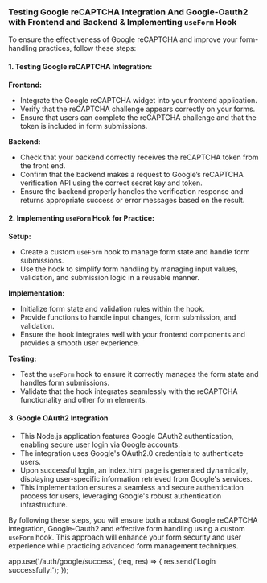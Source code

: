 
### Testing Google reCAPTCHA Integration And Google-Oauth2  with Frontend and Backend & Implementing `useForm` Hook

To ensure the effectiveness of Google reCAPTCHA and improve your form-handling practices, follow these steps:

#### 1. **Testing Google reCAPTCHA Integration:**

   **Frontend:**
   - Integrate the Google reCAPTCHA widget into your frontend application.
   - Verify that the reCAPTCHA challenge appears correctly on your forms.
   - Ensure that users can complete the reCAPTCHA challenge and that the token is included in form submissions.

   **Backend:**
   - Check that your backend correctly receives the reCAPTCHA token from the front end.
   - Confirm that the backend makes a request to Google’s reCAPTCHA verification API using the correct secret key and token.
   - Ensure the backend properly handles the verification response and returns appropriate success or error messages based on the result.

#### 2. **Implementing `useForm` Hook for Practice:**

   **Setup:**
   - Create a custom `useForm` hook to manage form state and handle form submissions.
   - Use the hook to simplify form handling by managing input values, validation, and submission logic in a reusable manner.

   **Implementation:**
   - Initialize form state and validation rules within the hook.
   - Provide functions to handle input changes, form submission, and validation.
   - Ensure the hook integrates well with your frontend components and provides a smooth user experience.

   **Testing:**
   - Test the `useForm` hook to ensure it correctly manages the form state and handles form submissions.
   - Validate that the hook integrates seamlessly with the reCAPTCHA functionality and other form elements.
#### 3. Google OAuth2 Integration
   - This Node.js application features Google OAuth2 authentication, enabling secure user login via Google accounts. 
   - The integration uses Google's OAuth2.0 credentials to authenticate users. 
   - Upon successful login, an index.html page is generated dynamically, displaying user-specific information retrieved from Google's services. 
   - This implementation ensures a seamless and secure authentication process for users, leveraging Google's robust authentication infrastructure.

By following these steps, you will ensure both a robust Google reCAPTCHA integration, Google-Oauth2 and effective form handling using a custom `useForm` hook. This approach will enhance your form security and user experience while practicing advanced form management techniques.

app.use('/auth/google/success', (req, res) => {
  res.send('Login successfully!');
});


